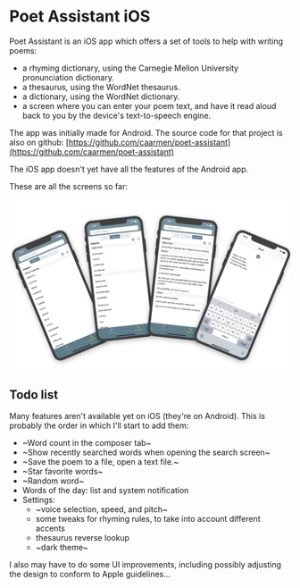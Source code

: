 # Poet Assistant iOS

Poet Assistant is an iOS app which offers a set of tools to help with writing poems:

* a rhyming dictionary, using the Carnegie Mellon University pronunciation dictionary.
* a thesaurus, using the WordNet thesaurus.
* a dictionary, using the WordNet dictionary.
* a screen where you can enter your poem text, and have it read aloud back to you by the device's text-to-speech engine.

The app was initially made for Android. The source code for that project is also on github: [https://github.com/caarmen/poet-assistant](https://github.com/caarmen/poet-assistant)

The iOS app doesn't yet have all the features of the Android app.

These are all the screens so far:

<img src="etc/screenshots.png" width="800">

## Todo list
Many features aren't available yet on iOS (they're on Android). This is probably the order in which I'll start to add them:
* ~Word count in the composer tab~
* ~Show recently searched words when opening the search screen~
* ~Save the poem to a file, open a text file.~
* ~Star favorite words~
* ~Random word~
* Words of the day: list and system notification
* Settings:
  - ~voice selection, speed, and pitch~
  - some tweaks for rhyming rules, to take into account different accents
  - thesaurus reverse lookup
  - ~dark theme~

I also may have to do some UI improvements, including possibly adjusting the design to conform to Apple guidelines...
